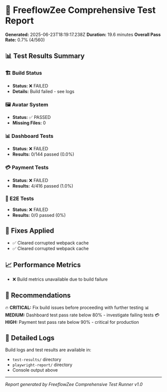
# 🧪 FreeflowZee Comprehensive Test Report

**Generated:** 2025-06-23T18:19:17.238Z
**Duration:** 19.6 minutes
**Overall Pass Rate:** 0.7% (4/560)

## 📊 Test Results Summary

### 🏗️ Build Status
- **Status:** ❌ FAILED
- **Details:** Build failed - see logs

### 🖼️ Avatar System
- **Status:** ✅ PASSED
- **Missing Files:** 0

### 📊 Dashboard Tests
- **Status:** ❌ FAILED
- **Results:** 0/144 passed (0.0%)

### 💳 Payment Tests
- **Status:** ❌ FAILED
- **Results:** 4/416 passed (1.0%)

### 🧪 E2E Tests
- **Status:** ❌ FAILED
- **Results:** 0/0 passed (0%)

## 🔧 Fixes Applied

- ✅ Cleared corrupted webpack cache
- ✅ Cleared corrupted webpack cache

## 📈 Performance Metrics

- ❌ Build metrics unavailable due to build failure

## 🎯 Recommendations

🔥 **CRITICAL:** Fix build issues before proceeding with further testing
📊 **MEDIUM:** Dashboard test pass rate below 80% - investigate failing tests
💳 **HIGH:** Payment test pass rate below 90% - critical for production

## 📄 Detailed Logs

Build logs and test results are available in:
- `test-results/` directory
- `playwright-report/` directory
- Console output above

---
*Report generated by FreeflowZee Comprehensive Test Runner v1.0*
